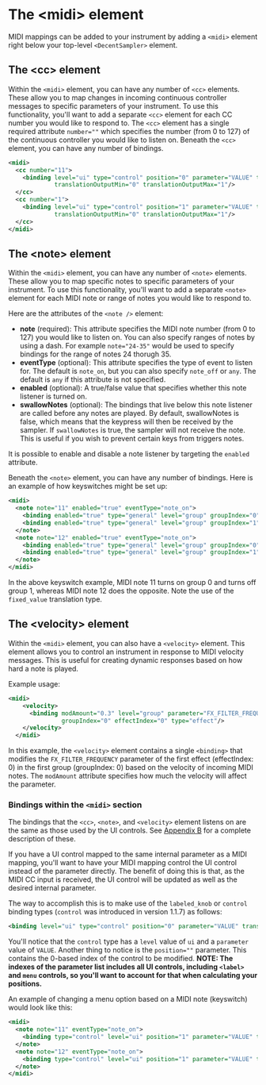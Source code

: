 The &lt;midi&gt; element
========================

MIDI mappings can be added to your instrument by adding a `<midi>` element right below your top-level `<DecentSampler>` element. 


## The &lt;cc&gt; element
Within the `<midi>` element, you can have any number of `<cc>` elements. These allow you to map changes in incoming continuous controller messages to specific parameters of your instrument. To use this functionality, you'll want to add a separate `<cc>` element for each CC number you would like to respond to. The `<cc>` element has a single required attribute `number=""` which specifies the number (from 0 to 127) of the continuous controller you would like to listen on. Beneath the `<cc>` element, you can have any number of bindings. 

```xml
<midi>
  <cc number="11">
    <binding level="ui" type="control" position="0" parameter="VALUE" translation="linear" 
             translationOutputMin="0" translationOutputMax="1"/>
  </cc>
  <cc number="1">
    <binding level="ui" type="control" position="1" parameter="VALUE" translation="linear" 
             translationOutputMin="0" translationOutputMax="1"/>
  </cc>
</midi>
```

## The &lt;note&gt; element
Within the `<midi>` element, you can have any number of `<note>` elements. These allow you to map specific notes to specific parameters of your instrument. To use this functionality, you'll want to add a separate `<note>` element for each MIDI note or range of notes you would like to respond to.


Here are the attributes of the `<note />` element:

- **note** (required): This attribute specifies the MIDI note number (from 0 to 127) you would like to listen on. You can also specify ranges of notes by using a dash. For example `note="24-35"` would be used to specify bindings for the range of notes 24 thorugh 35. 
- **eventType** (optional): This attribute specifies the type of event to listen for. The default is `note_on`, but you can also specify `note_off` or `any`. The default is `any` if this attribute is not specified.
- **enabled** (optional): A true/false value that specifies whether this note listener is turned on.
- **swallowNotes** (optional): The bindings that live below this note listener are called before any notes are played. By default, swallowNotes is false, which means that the keypress will then be received by the sampler. If `swallowNotes` is true, the sampler will not receive the note. This is useful if you wish to prevent certain keys from triggers notes.

It is possible to enable and disable a note listener by targeting the `enabled` attribute.

Beneath the `<note>` element, you can have any number of bindings. Here is an example of how keyswitches might be set up:

```xml
<midi>
  <note note="11" enabled="true" eventType="note_on">
    <binding enabled="true" type="general" level="group" groupIndex="0" parameter="ENABLED" translation="fixed_value" translationValue="true" />
    <binding enabled="true" type="general" level="group" groupIndex="1" parameter="ENABLED" translation="fixed_value" translationValue="false" />
  </note>
  <note note="12" enabled="true" eventType="note_on">
    <binding enabled="true" type="general" level="group" groupIndex="0" parameter="ENABLED" translation="fixed_value" translationValue="false" />
    <binding enabled="true" type="general" level="group" groupIndex="1" parameter="ENABLED" translation="fixed_value" translationValue="true" />
  </note>
</midi>
```

In the above keyswitch example, MIDI note 11 turns on group 0 and turns off group 1, whereas MIDI note 12 does the opposite. Note the use of the `fixed_value` translation type.

## The &lt;velocity&gt; element
Within the `<midi>` element, you can also have a `<velocity>` element. This element allows you to control an instrument in response to MIDI velocity messages. This is useful for creating dynamic responses based on how hard a note is played.

Example usage:

```xml
<midi>
    <velocity>
      <binding modAmount="0.3" level="group" parameter="FX_FILTER_FREQUENCY"
               groupIndex="0" effectIndex="0" type="effect"/>
    </velocity>
  </midi>
```

In this example, the `<velocity>` element contains a single `<binding>` that modifies the `FX_FILTER_FREQUENCY` parameter of the first effect (effectIndex: 0) in the first group (groupIndex: 0) based on the velocity of incoming MIDI notes. The `modAmount` attribute specifies how much the velocity will affect the parameter.

### Bindings within the `<midi>` section

The bindings that the `<cc>`, `<note>`, and `<velocity>` element listens on are the same as those used by the UI controls. See [Appendix B](#appendix-b-the-binding-element) for a complete description of these.

If you have a UI control mapped to the same internal parameter as a MIDI mapping, you'll want to have your MIDI mapping control the UI control instead of the parameter directly. The benefit of doing this is that, as the MIDI CC input is received, the UI control will be updated as well as the desired internal parameter. 

The way to accomplish this is to make use of the `labeled_knob` or `control` binding types (`control` was introduced in version 1.1.7) as follows: 

```xml
<binding level="ui" type="control" position="0" parameter="VALUE" translation="linear" translationOutputMin="0" translationOutputMax="1"/>
```

You'll notice that the `control` type has a `level` value of `ui` and a `parameter` value of `VALUE`. Another thing to notice is the `position=""` parameter. This contains the 0-based index of the control to be modified. **NOTE: The indexes of the parameter list includes all UI controls, including `<label>` and `menu` controls, so you'll want to account for that when calculating your positions.** 

An example of changing a menu option based on a MIDI note (keyswitch) would look like this:
```xml
<midi>
  <note note="11" eventType="note_on">
    <binding type="control" level="ui" position="1" parameter="VALUE" translation="fixed_value" translationValue="1" />
  </note>
  <note note="12" eventType="note_on">
    <binding type="control" level="ui" position="1" parameter="VALUE" translation="fixed_value" translationValue="2" />
  </note>
</midi>
```